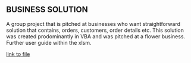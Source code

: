 ## BUSINESS SOLUTION <br/>
A group project that is pitched at businesses who want straightforward solution that contains, orders, customers, order details etc. This solution was created prodominantly in VBA and was pitched at a flower business. Further user guide within the xlsm.

[link to file](business_solution.py)

